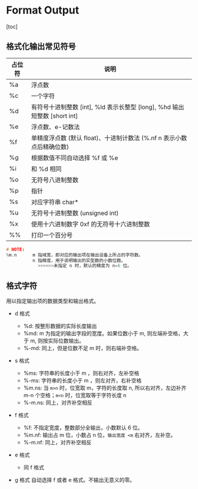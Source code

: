 # Format Output

[toc]

## 格式化输出常见符号

| 占位符 | 说明                                                                      |
| ------ | ------------------------------------------------------------------------- |
| %a     | 浮点数                                                                    |
| %c     | 一个字符                                                                  |
| %d     | 有符号十进制整数 [int], %ld 表示长整型 [long], %hd 输出短整数 [short int] |
| %e     | 浮点数、e-记数法                                                          |
| %f     | 单精度浮点数 (默认 float)、十进制计数法 (%.nf n 表示小数点后精确位数)     |
| %g     | 根据数值不同自动选择 %f 或 %e                                             |
| %i     | 和 %d 相同                                                                |
| %o     | 无符号八进制整数                                                          |
| %p     | 指针                                                                      |
| %s     | 对应字符串 char\*                                                         |
| %u     | 无符号十进制整数 (unsigned int)                                           |
| %x     | 使用十六进制数字 0xf 的无符号十六进制整数                                 |
| %%     | 打印一个百分号                                                            |

```c
# NOTE:
%m.n      m 指域宽，即对应的输出项在输出设备上所占的字符数。
          n 指精度，用于说明输出的实型数的小数位数。
            >>>>>>未指定 n 时，默认的精度为 n=6 位。
```

## 格式字符

用以指定输出项的数据类型和输出格式。

- d 格式

  - %d: 按整形数据的实际长度输出
  - %md: m 为指定的输出字段的宽度。如果位数小于 m, 则左端补空格，大于 m, 则按实际位数输出。
  - %-md: 同上，但是位数不足 m 时，则右端补空格。

- s 格式

  - %ms: 字符串的长度小于 m ，则右对齐，左补空格
  - %-ms: 字符串的长度小于 m ，则左对齐，右补空格
  - %m.ns: 当 `m>n` 时，位宽取 m，字符的长度取 n, 所以右对齐，左边补齐 m-n 个空格；`m<n` 时，位宽取等于字符长度 n
  - %-m.ns: 同上，对齐补空相反

- f 格式

  - %f: 不指定宽度，整数部分全输出，小数默认 6 位。
  - %m.nf: 输出占 m 位，小数占 n 位，`输出宽度 <m` 右对齐，左补空。
  - %-m.nf: 同上，对齐补空相反

- e 格式

  - 同 f 格式

- g 格式
  自动选择 f 或者 e 格式。不输出无意义的零。
